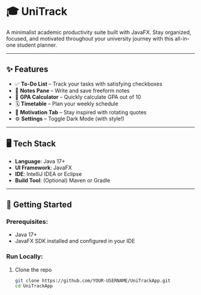 # 🎓 UniTrack

A minimalist academic productivity suite built with JavaFX. Stay organized, focused, and motivated throughout your university journey with this all-in-one student planner.

---

## ✨ Features

- ✅ **To-Do List** – Track your tasks with satisfying checkboxes
- 📝 **Notes Pane** – Write and save freeform notes
- 🧮 **GPA Calculator** – Quickly calculate GPA out of 10
- 🗓️ **Timetable** – Plan your weekly schedule
- 🌈 **Motivation Tab** – Stay inspired with rotating quotes
- ⚙️ **Settings** – Toggle Dark Mode (with style!)

---

## 🖥️ Tech Stack

- **Language**: Java 17+
- **UI Framework**: JavaFX
- **IDE**: IntelliJ IDEA or Eclipse
- **Build Tool**: (Optional) Maven or Gradle

---

## 🚀 Getting Started

### Prerequisites:
- Java 17+
- JavaFX SDK installed and configured in your IDE

### Run Locally:
1. Clone the repo
   ```bash
   git clone https://github.com/YOUR-USERNAME/UniTrackApp.git
   cd UniTrackApp
